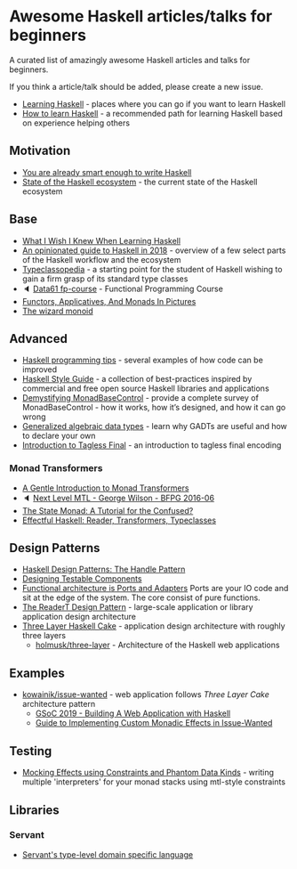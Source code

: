 # Awesome Haskell articles/talks for beginners

A curated list of amazingly awesome Haskell articles and talks for beginners.

If you think a article/talk should be added, please create a new issue.

- [Learning Haskell](https://wiki.haskell.org/Learning_Haskell) - places where you can go if you want to learn Haskell
- [How to learn Haskell](https://github.com/bitemyapp/learnhaskell) - a recommended path for learning Haskell based on experience helping others

## Motivation

- [You are already smart enough to write Haskell](https://williamyaoh.com/posts/2019-10-05-you-are-already-smart-enough.html)
- [State of the Haskell ecosystem](https://github.com/Gabriel439/post-rfc/blob/master/sotu.md) - the current state of the Haskell ecosystem

## Base

- [What I Wish I Knew When Learning Haskell](http://dev.stephendiehl.com/hask)
- [An opinionated guide to Haskell in 2018](https://lexi-lambda.github.io/blog/2018/02/10/an-opinionated-guide-to-haskell-in-2018/) - overview of a few select parts of the Haskell workflow and the ecosystem
- [Typeclassopedia](https://wiki.haskell.org/Typeclassopedia) - a starting point for the student of Haskell wishing to gain a firm grasp of its standard type classes
- :speaker: [Data61 fp-course](https://www.youtube.com/watch?v=NzIZzvbplSM&list=PLly9WMAVMrayYo2c-1E_rIRwBXG_FbLBW) - Functional Programming Course 
- [Functors, Applicatives, And Monads In Pictures](http://adit.io/posts/2013-04-17-functors,_applicatives,_and_monads_in_pictures.html)
- [The wizard monoid](http://www.haskellforall.com/2018/02/the-wizard-monoid.html)

## Advanced

- [Haskell programming tips](https://wiki.haskell.org/Haskell_programming_tips) - several examples of how code can be improved
- [Haskell Style Guide](https://kowainik.github.io/posts/2019-02-06-style-guide) - a collection of best-practices inspired by commercial and free open source Haskell libraries and applications
- [Demystifying MonadBaseControl](https://lexi-lambda.github.io/blog/2019/09/07/demystifying-monadbasecontrol) - provide a complete survey of MonadBaseControl - how it works, how it’s designed, and how it can go wrong
- [Generalized algebraic data types](https://en.wikibooks.org/wiki/Haskell/GADT) - learn why GADTs are useful and how to declare your own
- [Introduction to Tagless Final](https://serokell.io/blog/tagless-final) - an introduction to tagless final encoding

### Monad Transformers

- [A Gentle Introduction to Monad Transformers](https://two-wrongs.com/a-gentle-introduction-to-monad-transformers)
- :speaker: [Next Level MTL - George Wilson - BFPG 2016-06](https://www.youtube.com/watch?v=GZPup5Iuaqw)
- [The State Monad: A Tutorial for the Confused?](http://brandon.si/code/the-state-monad-a-tutorial-for-the-confused/)
- [Effectful Haskell: Reader, Transformers, Typeclasses](https://slpopejoy.github.io/posts/Effectful02.html)

## Design Patterns

- [Haskell Design Patterns: The Handle Pattern](https://jaspervdj.be/posts/2018-03-08-handle-pattern.html)
- [Designing Testable Components](http://felixmulder.com/writing/2019/10/05/Designing-testable-components.html) 
- [Functional architecture is Ports and Adapters](https://blog.ploeh.dk/2016/03/18/functional-architecture-is-ports-and-adapters/) Ports are your IO code and sit at the edge of the system. The core consist of pure functions.
- [The ReaderT Design Pattern](https://www.fpcomplete.com/blog/2017/06/readert-design-pattern) - large-scale application or library application design architecture
- [Three Layer Haskell Cake](https://www.parsonsmatt.org/2018/03/22/three_layer_haskell_cake.html) - application design architecture with roughly three layers
  - [holmusk/three-layer](https://github.com/Holmusk/three-layer) - Architecture of the Haskell web applications 

## Examples

- [kowainik/issue-wanted](https://github.com/kowainik/issue-wanted) - web application follows _Three Layer Cake_ architecture pattern
  - [GSoC 2019 - Building A Web Application with Haskell](https://rashadg1030.github.io/rashad-blog/6.html)
  - [Guide to Implementing Custom Monadic Effects in Issue-Wanted](https://rashadg1030.github.io/rashad-blog/7.html)

## Testing

- [Mocking Effects using Constraints and Phantom Data Kinds](https://chrispenner.ca/posts/mock-effects-with-data-kinds) - writing multiple 'interpreters' for your monad stacks using mtl-style constraints

## Libraries

### Servant

- [Servant's type-level domain specific language](https://bradparker.com/content/posts/2019-10-05-servant-types.html)

